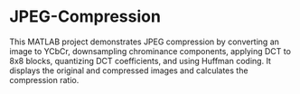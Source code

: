 # JPEG-Compression
This MATLAB project demonstrates JPEG compression by converting an image to YCbCr, downsampling chrominance components, applying DCT to 8x8 blocks, quantizing DCT coefficients, and using Huffman coding. It displays the original and compressed images and calculates the compression ratio.
